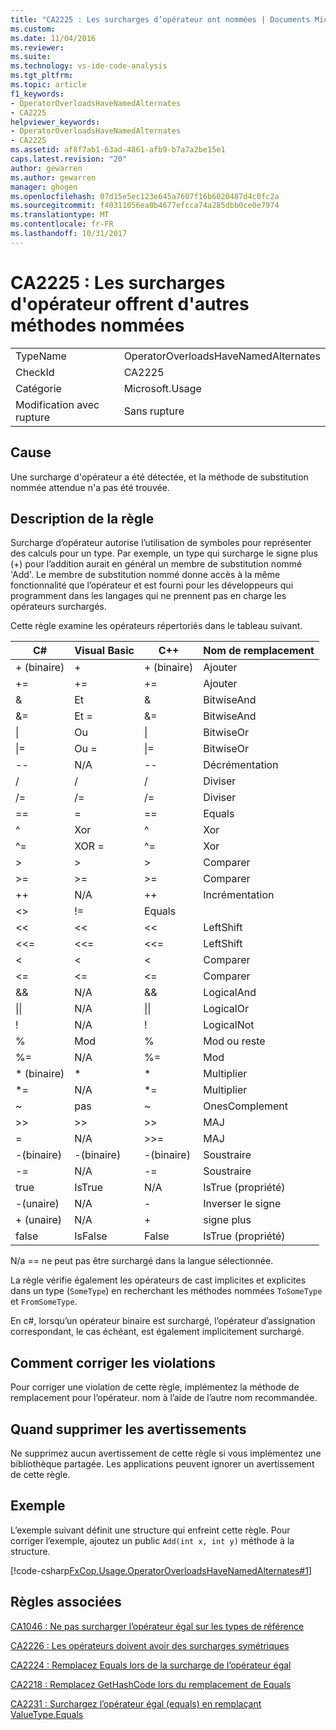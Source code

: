 ```yaml
---
title: "CA2225 : Les surcharges d’opérateur ont nommées | Documents Microsoft"
ms.custom: 
ms.date: 11/04/2016
ms.reviewer: 
ms.suite: 
ms.technology: vs-ide-code-analysis
ms.tgt_pltfrm: 
ms.topic: article
f1_keywords:
- OperatorOverloadsHaveNamedAlternates
- CA2225
helpviewer_keywords:
- OperatorOverloadsHaveNamedAlternates
- CA2225
ms.assetid: af8f7ab1-63ad-4861-afb9-b7a7a2be15e1
caps.latest.revision: "20"
author: gewarren
ms.author: gewarren
manager: ghogen
ms.openlocfilehash: 07d15e5ec123e645a7607f16b6020487d4c0fc2a
ms.sourcegitcommit: f40311056ea0b4677efcca74a285dbb0ce0e7974
ms.translationtype: MT
ms.contentlocale: fr-FR
ms.lasthandoff: 10/31/2017
---
```

# <a name="ca2225-operator-overloads-have-named-alternates"></a>CA2225 : Les surcharges d'opérateur offrent d'autres méthodes nommées
|||  
|-|-|  
|TypeName|OperatorOverloadsHaveNamedAlternates|  
|CheckId|CA2225|  
|Catégorie|Microsoft.Usage|  
|Modification avec rupture|Sans rupture|  
  
## <a name="cause"></a>Cause  
 Une surcharge d'opérateur a été détectée, et la méthode de substitution nommée attendue n'a pas été trouvée.  
  
## <a name="rule-description"></a>Description de la règle  
 Surcharge d’opérateur autorise l’utilisation de symboles pour représenter des calculs pour un type. Par exemple, un type qui surcharge le signe plus (+) pour l’addition aurait en général un membre de substitution nommé 'Add'. Le membre de substitution nommé donne accès à la même fonctionnalité que l’opérateur et est fourni pour les développeurs qui programment dans les langages qui ne prennent pas en charge les opérateurs surchargés.  
  
 Cette règle examine les opérateurs répertoriés dans le tableau suivant.  
  
|C#|Visual Basic|C++|Nom de remplacement|  
|---------|------------------|-----------|--------------------|  
|+ (binaire)|+|+ (binaire)|Ajouter|  
|+=|+=|+=|Ajouter|  
|&|Et|&|BitwiseAnd|  
|&=|Et =|&=|BitwiseAnd|  
|&#124;|Ou|&#124;|BitwiseOr|  
|&#124;=|Ou =|&#124;=|BitwiseOr|  
|--|N/A|--|Décrémentation|  
|/|/|/|Diviser|  
|/=|/=|/=|Diviser|  
|==|=|==|Equals|  
|^|Xor|^|Xor|  
|^=|XOR =|^=|Xor|  
|>|>|>|Comparer|  
|>=|>=|>=|Comparer|  
|++|N/A|++|Incrémentation|  
|<>|!=|Equals|  
|<<|<<|<<|LeftShift|  
|<<=|<<=|<<=|LeftShift|  
|<|<|<|Comparer|  
|<=|<=|\<=|Comparer|  
|&&|N/A|&&|LogicalAnd|  
|&#124;&#124;|N/A|&#124;&#124;|LogicalOr|  
|!|N/A|!|LogicalNot|  
|%|Mod|%|Mod ou reste|  
|%=|N/A|%=|Mod|  
|* (binaire)|*|*|Multiplier|  
|*=|N/A|*=|Multiplier|  
|~|pas|~|OnesComplement|  
|>>|>>|>>|MAJ|  
=|N/A|>>=|MAJ|  
|-(binaire)|-(binaire)|-(binaire)|Soustraire|  
|-=|N/A|-=|Soustraire|  
|true|IsTrue|N/A|IsTrue (propriété)|  
|-(unaire)|N/A|-|Inverser le signe|  
|+ (unaire)|N/A|+|signe plus|  
|false|IsFalse|False|IsTrue (propriété)|  
  
 N/a == ne peut pas être surchargé dans la langue sélectionnée.  
  
 La règle vérifie également les opérateurs de cast implicites et explicites dans un type (`SomeType`) en recherchant les méthodes nommées `ToSomeType` et `FromSomeType`.  
  
 En c#, lorsqu’un opérateur binaire est surchargé, l’opérateur d’assignation correspondant, le cas échéant, est également implicitement surchargé.  
  
## <a name="how-to-fix-violations"></a>Comment corriger les violations  
 Pour corriger une violation de cette règle, implémentez la méthode de remplacement pour l’opérateur. nom à l’aide de l’autre nom recommandée.  
  
## <a name="when-to-suppress-warnings"></a>Quand supprimer les avertissements  
 Ne supprimez aucun avertissement de cette règle si vous implémentez une bibliothèque partagée. Les applications peuvent ignorer un avertissement de cette règle.  
  
## <a name="example"></a>Exemple  
 L’exemple suivant définit une structure qui enfreint cette règle. Pour corriger l’exemple, ajoutez un public `Add(int x, int y)` méthode à la structure.  
  
 [!code-csharp[FxCop.Usage.OperatorOverloadsHaveNamedAlternates#1](../code-quality/codesnippet/CSharp/ca2225-operator-overloads-have-named-alternates_1.cs)]  
  
## <a name="related-rules"></a>Règles associées  
 [CA1046 : Ne pas surcharger l’opérateur égal sur les types de référence](../code-quality/ca1046-do-not-overload-operator-equals-on-reference-types.md)  
  
 [CA2226 : Les opérateurs doivent avoir des surcharges symétriques](../code-quality/ca2226-operators-should-have-symmetrical-overloads.md)  
  
 [CA2224 : Remplacez Equals lors de la surcharge de l’opérateur égal](../code-quality/ca2224-override-equals-on-overloading-operator-equals.md)  
  
 [CA2218 : Remplacez GetHashCode lors du remplacement de Equals](../code-quality/ca2218-override-gethashcode-on-overriding-equals.md)  
  
 [CA2231 : Surchargez l’opérateur égal (equals) en remplaçant ValueType.Equals](../code-quality/ca2231-overload-operator-equals-on-overriding-valuetype-equals.md)